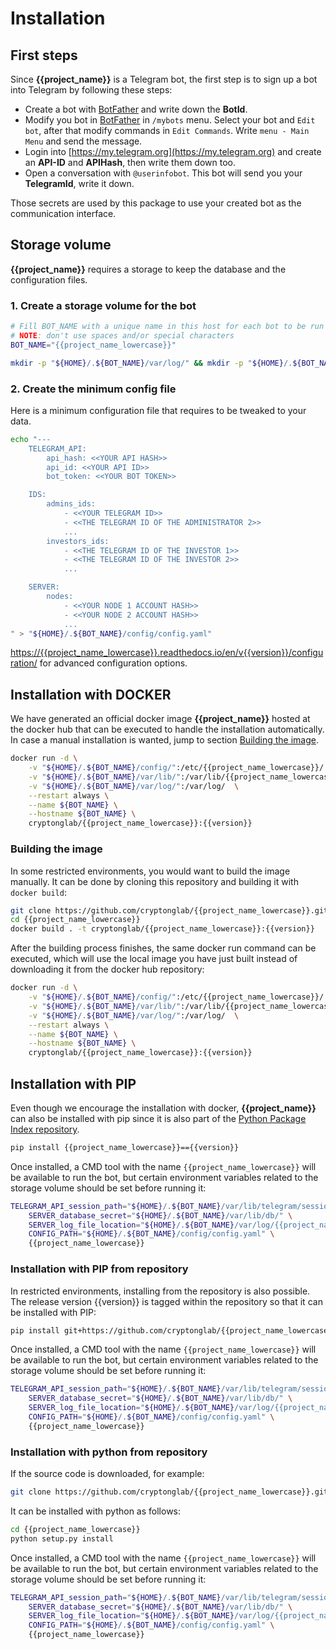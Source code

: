 # Installation

## First steps
Since **{{project_name}}** is a Telegram bot, the first step is to sign up a bot into Telegram by following these steps:

* Create a bot with [BotFather](https://core.telegram.org/bots#6-botfather) and write down the **BotId**.
* Modify you bot in [BotFather](https://core.telegram.org/bots#6-botfather) in `/mybots` menu. Select your bot and `Edit bot`, after that modify commands in `Edit Commands`. Write `menu - Main Menu` and send the message.
* Login into [https://my.telegram.org](https://my.telegram.org) and create an **API-ID** and **APIHash**, then write them down too.
* Open a conversation with `@userinfobot`. This bot will send you your **TelegramId**, write it down. 

Those secrets are used by this package to use your created bot as the communication interface.

## Storage volume

**{{project_name}}** requires a storage to keep the database and the configuration files.

### 1. Create a storage volume for the bot

```bash
# Fill BOT_NAME with a unique name in this host for each bot to be run
# NOTE: don't use spaces and/or special characters
BOT_NAME="{{project_name_lowercase}}"

mkdir -p "${HOME}/.${BOT_NAME}/var/log/" && mkdir -p "${HOME}/.${BOT_NAME}/var/lib/" && mkdir -p "${HOME}/.${BOT_NAME}/config/"
```

### 2. Create the minimum config file

Here is a minimum configuration file that requires to be tweaked to your data.

```bash
echo "---
    TELEGRAM_API:
        api_hash: <<YOUR API HASH>>
        api_id: <<YOUR API ID>>
        bot_token: <<YOUR BOT TOKEN>>

    IDS:
        admins_ids:
            - <<YOUR TELEGRAM ID>>
            - <<THE TELEGRAM ID OF THE ADMINISTRATOR 2>>
            ...
        investors_ids:
            - <<THE TELEGRAM ID OF THE INVESTOR 1>>
            - <<THE TELEGRAM ID OF THE INVESTOR 2>>
            ...

    SERVER:
        nodes:
            - <<YOUR NODE 1 ACCOUNT HASH>>
            - <<YOUR NODE 2 ACCOUNT HASH>>
            ...
" > "${HOME}/.${BOT_NAME}/config/config.yaml"
```

[https://{{project_name_lowercase}}.readthedocs.io/en/v{{version}}/configuration/](https://{{project_name_lowercase}}.readthedocs.io/en/v{{version}}/configuration/) for advanced configuration options.


## Installation with DOCKER

We have generated an official docker image **{{project_name}}** hosted at the docker hub that can be executed to handle 
the installation automatically. In case a manual installation is wanted, jump to section [Building the image]. 

```bash
docker run -d \
    -v "${HOME}/.${BOT_NAME}/config/":/etc/{{project_name_lowercase}}/ \
    -v "${HOME}/.${BOT_NAME}/var/lib/":/var/lib/{{project_name_lowercase}} \
    -v "${HOME}/.${BOT_NAME}/var/log/":/var/log/  \
    --restart always \
    --name ${BOT_NAME} \
    --hostname ${BOT_NAME} \
    cryptonglab/{{project_name_lowercase}}:{{version}}
```

### Building the image

In some restricted environments, you would want to build the image manually. 
It can be done by cloning this repository and building it with `docker build`:

```bash
git clone https://github.com/cryptonglab/{{project_name_lowercase}}.git -b "v{{version}}"
cd {{project_name_lowercase}}
docker build . -t cryptonglab/{{project_name_lowercase}}:{{version}}
```

After the building process finishes, the same docker run command can be executed, which will use the local image you
have just built instead of downloading it from the docker hub repository:

```bash
docker run -d \
    -v "${HOME}/.${BOT_NAME}/config/":/etc/{{project_name_lowercase}}/ \
    -v "${HOME}/.${BOT_NAME}/var/lib/":/var/lib/{{project_name_lowercase}} \
    -v "${HOME}/.${BOT_NAME}/var/log/":/var/log/  \
    --restart always \
    --name ${BOT_NAME} \
    --hostname ${BOT_NAME} \
    cryptonglab/{{project_name_lowercase}}:{{version}}
```

[Building the image]: #building-the-image

## Installation with PIP

Even though we encourage the installation with docker, **{{project_name}}** can also be installed with pip since it is 
also part of the [Python Package Index repository](https://pypi.org/project/{{project_name_lowercase}}/).

```bash
pip install {{project_name_lowercase}}=={{version}}
```

Once installed, a CMD tool with the name `{{project_name_lowercase}}` will be available to run the bot, but certain environment variables
related to the storage volume should be set before running it:

```bash
TELEGRAM_API_session_path="${HOME}/.${BOT_NAME}/var/lib/telegram/sessions/" \
    SERVER_database_secret="${HOME}/.${BOT_NAME}/var/lib/db/" \
    SERVER_log_file_location="${HOME}/.${BOT_NAME}/var/log/{{project_name_lowercase}}.log" \
    CONFIG_PATH="${HOME}/.${BOT_NAME}/config/config.yaml" \
    {{project_name_lowercase}}
```

### Installation with PIP from repository

In restricted environments, installing from the repository is also possible. The release version {{version}} is tagged 
within the repository so that it can be installed with PIP:

```bash
pip install git+https://github.com/cryptonglab/{{project_name_lowercase}}@v{{version}}
```

Once installed, a CMD tool with the name `{{project_name_lowercase}}` will be available to run the bot, but certain environment variables
related to the storage volume should be set before running it:

```bash
TELEGRAM_API_session_path="${HOME}/.${BOT_NAME}/var/lib/telegram/sessions/" \
    SERVER_database_secret="${HOME}/.${BOT_NAME}/var/lib/db/" \
    SERVER_log_file_location="${HOME}/.${BOT_NAME}/var/log/{{project_name_lowercase}}.log" \
    CONFIG_PATH="${HOME}/.${BOT_NAME}/config/config.yaml" \
    {{project_name_lowercase}}
```

### Installation with python from repository

If the source code is downloaded, for example:

```bash
git clone https://github.com/cryptonglab/{{project_name_lowercase}}.git -b "v{{version}}"
```

It can be installed with python as follows:
```bash
cd {{project_name_lowercase}}
python setup.py install
```

Once installed, a CMD tool with the name `{{project_name_lowercase}}` will be available to run the bot, but certain environment variables
related to the storage volume should be set before running it:

```bash
TELEGRAM_API_session_path="${HOME}/.${BOT_NAME}/var/lib/telegram/sessions/" \
    SERVER_database_secret="${HOME}/.${BOT_NAME}/var/lib/db/" \
    SERVER_log_file_location="${HOME}/.${BOT_NAME}/var/log/{{project_name_lowercase}}.log" \
    CONFIG_PATH="${HOME}/.${BOT_NAME}/config/config.yaml" \
    {{project_name_lowercase}}
```

